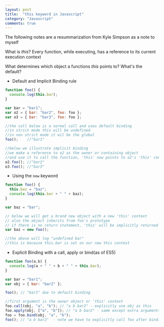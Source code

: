 ```yaml
---
layout: post
title:  "this keyword in Javascript"
category: "Javascript"
comments: true
---
```

The following notes are a resummarization from Kyle Simpson as a note to myself

What is *this*? Every function, while executing, has a reference to its current execution context

What determines which object a functions *this* points to? What's the default?

- Default and Implicit Binding rule

```javascript
function foo() {
  console.log(this.bar);
}

var bar = "bar1";
var o2 = { bar: "bar2", foo: foo };
var o3 = { bar: "bar3", foo: foo };

//the call below is a normal call and uses default binding
//in strict mode this will be undefined
//in non strict mode it wil be the global
foo();    //"bar1"

//below we illustrate implicit binding
//we make a reference to o2 as the owner or containing object
//and use it to call the function, 'this' now points to o2's 'this' context
o2.foo(); //"bar2"
o3.foo(); //"bar3"
```

- Using the ```new``` keyword

```javascript
function foo() {
  this.baz = "baz";
  console.log(this.bar + " " + baz);
}

var baz = "bar";

// below we will get a brand new object with a new 'this' context
// also the object inherits from foo's prototype
// if there is no return statement, 'this' will be implicitly returned
var baz = new foo();

//the above will log "undefined bar"
//this is because this.bar is set on our new this context
```
- Explicit Binding with a call, apply or bind(as of ES5)

```javascript
function foo(a,b) {
  console.log(a + " " + b + " " + this.bar);
}

var bar = "bar1";
var obj = { bar: "bar2" };

foo(); // "bar1" due to default binding

//first argument is the owner object or 'this' context
foo.call(obj, "a", "b"); // "a b bar2" - explicitly use obj as this
foo.apply(obj, ["a", "b"]); // "a b bar2" - same except extra arguments in array
foo = foo.bind(obj, "a", "b");
foo(); // "a b bar2"  - note we have to explicitly call foo after binding
```
